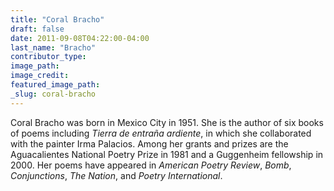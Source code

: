 ```yaml
---
title: "Coral Bracho"
draft: false
date: 2011-09-08T04:22:00-04:00
last_name: "Bracho"
contributor_type:
image_path:
image_credit:
featured_image_path:
_slug: coral-bracho
---
```


Coral Bracho was born in Mexico City in 1951. She is the author of six books of poems including _Tierra de entraña ardiente_, in which she collaborated with the painter Irma Palacios. Among her grants and prizes are the Aguacalientes National Poetry Prize in 1981 and a Guggenheim fellowship in 2000. Her poems have appeared in _American Poetry Review_, _Bomb_, _Conjunctions_, _The Nation_, and _Poetry International_.

